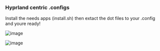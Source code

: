 ### Hyprland centric .configs

Install the needs apps (install.sh) then extact the dot files to your .config and youre ready!

![image](https://github.com/user-attachments/assets/84a9e2c2-e72d-42cd-96fe-795040d1824e)


![image](https://github.com/user-attachments/assets/89b42488-8996-4d1f-a53e-92ff3625fba4)
